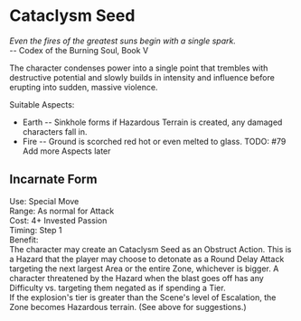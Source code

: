 # Cataclysm Seed

*Even the fires of the greatest suns begin with a single spark.*  
-- Codex of the Burning Soul, Book V

The character condenses power into a single point that trembles with destructive potential and slowly builds in intensity and influence before erupting into sudden, massive violence.

Suitable Aspects:
* Earth -- Sinkhole forms if Hazardous Terrain is created, any damaged characters fall in.
* Fire -- Ground is scorched red hot or even melted to glass.
TODO: #79 Add more Aspects later

## Incarnate Form
Use: Special Move  
Range: As normal for Attack  
Cost: 4+ Invested Passion  
Timing: Step 1  
Benefit:  
The character may create an Cataclysm Seed as an Obstruct Action. This is a Hazard that the player may choose to detonate as a Round Delay Attack targeting the next largest Area or the entire Zone, whichever is bigger. A character threatened by the Hazard when the blast goes off has any Difficulty vs. targeting them negated as if spending a Tier.  
If the explosion's tier is greater than the Scene's level of Escalation, the Zone becomes Hazardous terrain. (See above for suggestions.)